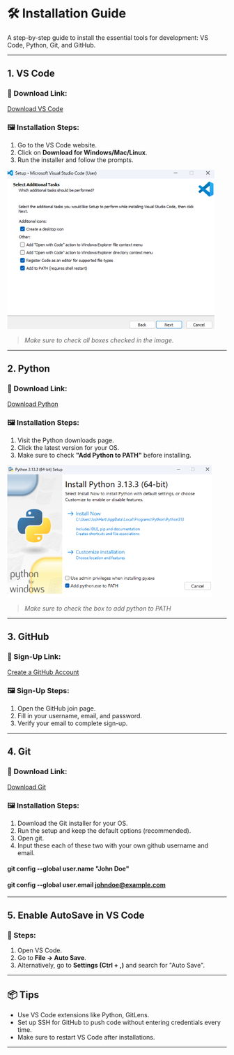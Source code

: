 # 🛠️ Installation Guide

A step-by-step guide to install the essential tools for development: VS Code, Python, Git, and GitHub.

---

## 1. VS Code

### 🔗 Download Link:
[Download VS Code](https://code.visualstudio.com/)

### 🖼️ Installation Steps:
1. Go to the VS Code website.
2. Click on **Download for Windows/Mac/Linux**.
3. Run the installer and follow the prompts.

![VS Code Download](images/VSCodeInstall.png)
> *Make sure to check all boxes checked in the image.*

---

## 2. Python

### 🔗 Download Link:
[Download Python](https://www.python.org/downloads/)

### 🖼️ Installation Steps:
1. Visit the Python downloads page.
2. Click the latest version for your OS.
3. Make sure to check **"Add Python to PATH"** before installing.

![Python Install](images/PythonInstall.png)
> *Make sure to check the box to add python to PATH*

---

## 3. GitHub

### 🔗 Sign-Up Link:
[Create a GitHub Account](https://github.com/join)

### 🖼️ Sign-Up Steps:
1. Open the GitHub join page.
2. Fill in your username, email, and password.
3. Verify your email to complete sign-up.

---

## 4. Git

### 🔗 Download Link:
[Download Git](https://git-scm.com/downloads)

### 🖼️ Installation Steps:
1. Download the Git installer for your OS.
2. Run the setup and keep the default options (recommended).
3. Open git.
4. Input these each of these two with your own github username and email.

#### git config --global user.name "John Doe"
#### git config --global user.email johndoe@example.com

---

## 5. Enable AutoSave in VS Code

### 📌 Steps:
1. Open VS Code.
2. Go to **File → Auto Save**.
3. Alternatively, go to **Settings (Ctrl + ,)** and search for "Auto Save".

---

## 📦 Tips

- Use VS Code extensions like Python, GitLens.
- Set up SSH for GitHub to push code without entering credentials every time.
- Make sure to restart VS Code after installations.

---